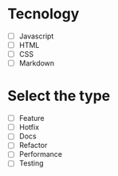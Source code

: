 # Tecnology

- [ ] Javascript
- [ ] HTML
- [ ] CSS
- [ ] Markdown

# Select the type

- [ ] Feature
- [ ] Hotfix
- [ ] Docs
- [ ] Refactor
- [ ] Performance
- [ ] Testing